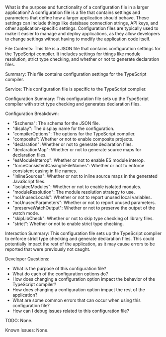 What is the purpose and functionality of a configuration file in a larger application?
A configuration file is a file that contains settings and parameters that define how a larger application should behave. These settings can include things like database connection strings, API keys, and other application-specific settings. Configuration files are typically used to make it easier to manage and deploy applications, as they allow developers to change settings without having to modify the application code itself.

File Contents:
This file is a JSON file that contains configuration settings for the TypeScript compiler. It includes settings for things like module resolution, strict type checking, and whether or not to generate declaration files.

Summary:
This file contains configuration settings for the TypeScript compiler.

Service:
This configuration file is specific to the TypeScript compiler.

Configuration Summary:
This configuration file sets up the TypeScript compiler with strict type checking and generates declaration files.

Configuration Breakdown:
- "$schema": The schema for the JSON file.
- "display": The display name for the configuration.
- "compilerOptions": The options for the TypeScript compiler.
- "composite": Whether or not to enable composite projects.
- "declaration": Whether or not to generate declaration files.
- "declarationMap": Whether or not to generate source maps for declaration files.
- "esModuleInterop": Whether or not to enable ES module interop.
- "forceConsistentCasingInFileNames": Whether or not to enforce consistent casing in file names.
- "inlineSources": Whether or not to inline source maps in the generated JavaScript files.
- "isolatedModules": Whether or not to enable isolated modules.
- "moduleResolution": The module resolution strategy to use.
- "noUnusedLocals": Whether or not to report unused local variables.
- "noUnusedParameters": Whether or not to report unused parameters.
- "preserveWatchOutput": Whether or not to preserve the output of the watch mode.
- "skipLibCheck": Whether or not to skip type checking of library files.
- "strict": Whether or not to enable strict type checking.

Interaction Summary:
This configuration file sets up the TypeScript compiler to enforce strict type checking and generate declaration files. This could potentially impact the rest of the application, as it may cause errors to be reported that were previously not caught.

Developer Questions:
- What is the purpose of this configuration file?
- What do each of the configuration options do?
- How does changing a configuration option impact the behavior of the TypeScript compiler?
- How does changing a configuration option impact the rest of the application?
- What are some common errors that can occur when using this configuration file?
- How can I debug issues related to this configuration file?

TODO:
None.

Known Issues:
None.